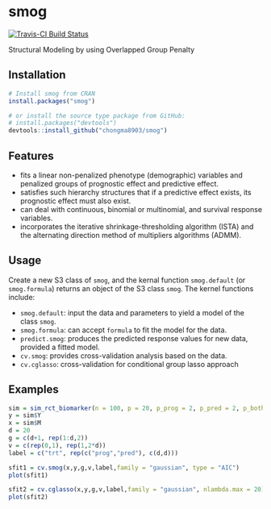 # smog
[![Travis-CI Build Status](https://travis-ci.com/chongma8903/smog.svg?branch=master)](https://travis-ci.com/github/chongma8903/smog)

Structural Modeling by using Overlapped Group Penalty

## Installation
```r
# Install smog from CRAN
install.packages("smog")

# or install the source type package from GitHub:
# install.packages("devtools")
devtools::install_github("chongma8903/smog")
```

## Features
* fits a linear non-penalized phenotype (demographic) variables and penalized groups of prognostic effect and predictive effect.
* satisfies such hierarchy structures that if a predictive effect exists, its prognostic effect must also exist.
* can deal with continuous, binomial or multinomial, and survival response variables.
* incorporates the iterative shrinkage-thresholding algorithm (ISTA) and the alternating direction method of multipliers algorithms (ADMM).

## Usage
Create a new S3 class of `smog`, and the kernal function `smog.default` (or `smog.formula`) returns an object of the S3 class `smog`. The kernel functions include:

* `smog.default`: input the data and parameters to yield a model of the class `smog`.
* `smog.formula`: can accept `formula` to fit the model for the data.
* `predict.smog`: produces the predicted response values for new data, provided a fitted model. 
* `cv.smog`: provides cross-validation analysis based on the data.  
* `cv.cglasso`: cross-validation for conditional group lasso approach  


## Examples
```r
sim = sim_rct_biomarker(n = 100, p = 20, p_prog = 2, p_pred = 2, p_both = 2)
y = sim$Y
x = sim$M
d = 20
g = c(d+1, rep(1:d,2))
v = c(rep(0,1), rep(1,2*d))
label = c("trt", rep(c("prog","pred"), c(d,d)))

sfit1 = cv.smog(x,y,g,v,label,family = "gaussian", type = "AIC")
plot(sfit1)

sfit2 = cv.cglasso(x,y,g,v,label,family = "gaussian", nlambda.max = 20)
plot(sfit2)

```
